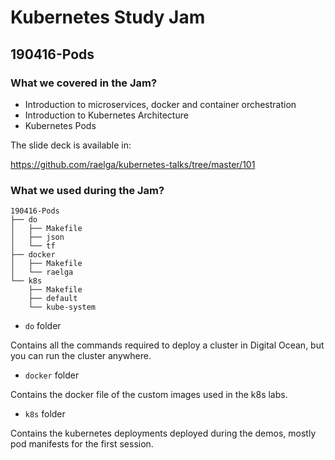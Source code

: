 # Kubernetes Study Jam

## 190416-Pods

### What we covered in the Jam?

- Introduction to microservices, docker and container orchestration
- Introduction to Kubernetes Architecture
- Kubernetes Pods

The slide deck is available in:

https://github.com/raelga/kubernetes-talks/tree/master/101

### What we used during the Jam?

```
190416-Pods
├── do
│   ├── Makefile
│   ├── json
│   └── tf
├── docker
│   ├── Makefile
│   └── raelga
└── k8s
    ├── Makefile
    ├── default
    └── kube-system
```

- `do` folder

Contains all the commands required to deploy a cluster in Digital Ocean, but you can run the cluster anywhere.

- `docker` folder

Contains the docker file of the custom images used in the k8s labs.

- `k8s` folder

Contains the kubernetes deployments deployed during the demos, mostly pod manifests for the first session.
